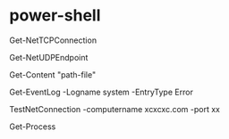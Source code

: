# power-shell

Get-NetTCPConnection

Get-NetUDPEndpoint

Get-Content "path-file"

Get-EventLog -Logname system -EntryType Error

TestNetConnection -computername  xcxcxc.com -port xx

Get-Process
